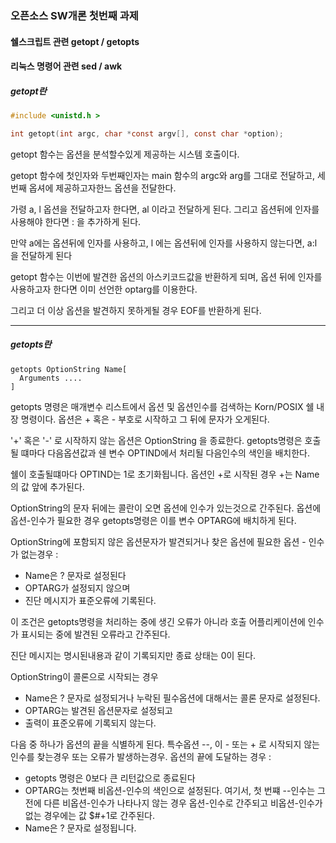 ### 오픈소스 SW개론 첫번째 과제

#### 쉘스크립트 관련 getopt / getopts 

#### 리눅스 명령어 관련 sed / awk


##### getopt란

```c
#include <unistd.h >

int getopt(int argc, char *const argv[], const char *option);
```

getopt 함수는 옵션을 분석할수있게 제공하는 시스템 호출이다.

getopt 함수에 첫인자와 두번째인자는 main 함수의 argc와 arg를 그대로 전달하고, 세번째 옵셔에 제공하고자한느 옵션을 전달한다.

가령 a, l 옵션을 전달하고자 한다면, al 이라고 전달하게 된다. 그리고 옵션뒤에 인자를 사용해야 한다면 : 을 추가하게 된다.

만약 a에는 옵션뒤에 인자를 사용하고, l 에는 옵션뒤에 인자를 사용하지 않는다면, a:l 을 전달하게 된다



getopt 함수는 이번에 발견한 옵션의 아스키코드값을 반환하게 되며, 옵션 뒤에 인자를 사용하고자 한다면 이미 선언한 optarg를 이용한다.

그리고 더 이상 옵션을 발견하지 못하게될 경우 EOF를 반환하게 된다.


-------------------------


##### getopts란


```
getopts OptionString Name[
  Arguments ....
]
```

getopts 명령은 매개변수 리스트에서 옵션 및 옵션인수를 검색하는 Korn/POSIX 쉘 내장 명령이다. 옵션은 + 혹은 - 부호로 시작하고 그 뒤에 문자가 오게된다.

'+' 혹은 '-' 로 시작하지 않는 옵션은 OptionString 을 종료한다. getopts명령은 호출될 떄마다 다음옵션값과 쉔 변수 OPTIND에서 처리될 다음인수의 색인을 배치한다.

쉘이 호출될떄마다 OPTIND는 1로 초기화됩니다. 옵션인 +로 시작된 경우 +는 Name의 값 앞에 추가된다.


OptionString의 문자 뒤에는 콜란이 오면 옵션에 인수가 있는것으로 간주된다. 옵션에 옵션-인수가 필요한 경우 getopts명령은 이를 변수 OPTARG에 배치하게 된다.

OptionString에 포함되지 않은 옵션문자가 발견되거나 찾은 옵션에 필요한 옵션 - 인수가 없는경우  :  
  * Name은 ? 문자로 설정된다
  * OPTARG가 설정되지 않으며
  * 진단 메시지가 표준오류에 기록된다.

이 조건은 getopts명령을 처리하는 중에 생긴 오류가 아니라 호출 어플리케이션에 인수가 표시되는 중에 발견된 오류라고 간주된다.

진단 메시지는 명시된내용과 같이 기록되지만 종료 상태는 0이 된다.

OptionString이 콜론으로 시작되는 경우
  * Name은 ? 문자로 설정되거나 누락된 필수옵션에 대해서는 콜론 문자로 설정된다.
  * OPTARG는 발견된 옵션문자로 설정되고
  * 출력이 표준오류에 기록되지 않는다.


  
다음 중 하나가 옵션의 끝을 식별하게 된다. 특수옵션 --, 이 - 또는 + 로 시작되지 않는 인수를 찾는경우 또는 오류가 발생하는경우.
옵션의 끝에 도달하는 경우 :
  * getopts 명령은 0보다 큰 리턴값으로 종료된다
  * OPTARG는 첫번째 비옵션-인수의 색인으로 설정된다. 여기서, 첫 번쨰 --인수는 그 전에 다른 비옵션-인수가 나타나지 않는 경우 옵션-인수로 간주되고 비옵션-인수가 없는 경우에는 값 $#+1로 간주된다.
  * Name은 ? 문자로 설정됩니다.
